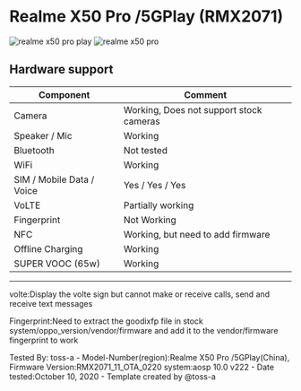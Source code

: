 # Realme X50 Pro /5GPlay (RMX2071)
![realme x50 pro play](https://2b.zol-img.com.cn/product/205/961/cep9ZhpKImRMs.jpg)
![realme x50 pro](https://2e.zol-img.com.cn/product/204/292/cecMDRGdIxZgk.jpg)

## Hardware support

| Component                 |      Comment                                              |
|---------------------------|-----------------------------------------------------------|
| Camera                    | Working, Does not support stock cameras                   |
| Speaker / Mic             | Working                                                   |
| Bluetooth                 | Not tested                                                |
| WiFi                      | Working                                                   |
| SIM / Mobile Data / Voice | Yes / Yes / Yes                                           |
| VoLTE                     | Partially working                                         |
| Fingerprint               | Not Working                                               |
| NFC                       | Working, but need to add firmware                         |
| Offline Charging          | Working                                                   |
| SUPER VOOC (65w)          | Working                                                   |
---
volte:Display the volte sign but cannot make or receive calls, send and receive text messages

Fingerprint:Need to extract the goodixfp file in stock system/oppo_version/vendor/firmware and add it to the vendor/firmware fingerprint to work

Tested By: toss-a - Model-Number(region):Realme X50 Pro /5GPlay(China), Firmware Version:RMX2071_11_OTA_0220 system:aosp 10.0 v222 - Date tested:October 10, 2020 - Template created by @toss-a
